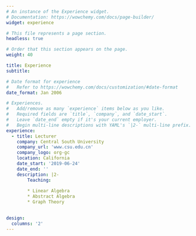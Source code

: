 ```yaml
---
# An instance of the Experience widget.
# Documentation: https://wowchemy.com/docs/page-builder/
widget: experience

# This file represents a page section.
headless: true

# Order that this section appears on the page.
weight: 40

title: Experience
subtitle:

# Date format for experience
#   Refer to https://wowchemy.com/docs/customization/#date-format
date_format: Jan 2006

# Experiences.
#   Add/remove as many `experience` items below as you like.
#   Required fields are `title`, `company`, and `date_start`.
#   Leave `date_end` empty if it's your current employer.
#   Begin multi-line descriptions with YAML's `|2-` multi-line prefix.
experience:
  - title: Lecturer
    company: Central South University
    company_url: 'www.csu.edu.cn'
    company_logo: org-gc
    location: California
    date_start: '2019-06-24'
    date_end: ''
    description: |2-
        Teaching:
        
        * Linear Algebra
        * Abstract Algebra
        * Graph Theory
        

design:
  columns: '2'
---
```

